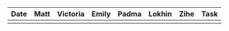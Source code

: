 | Date       | Matt   | Victoria | Emily   | Padma   | Lokhin  | Zihe   | Task       |
|------------|--------|----------|---------|---------|---------|--------|------------|
|            |        |          |         |         |         |        |            |


